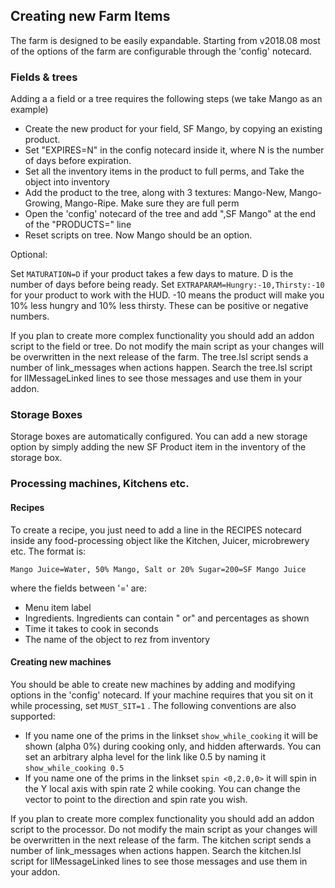 ## Creating new Farm Items

The farm is designed to be easily expandable. Starting from v2018.08 most of the options of the farm are configurable through the 'config' notecard. 

### Fields & trees
Adding a a field or a tree requires the following steps (we take Mango as an example)
- Create the new product for your field, SF Mango, by copying an existing product. 
- Set "EXPIRES=N" in the config notecard inside it, where N is the number of days before expiration. 
- Set all the inventory items in the product to full perms, and Take the object into inventory
- Add the product to the tree, along with 3 textures: Mango-New, Mango-Growing, Mango-Ripe. Make sure they are full perm
- Open the 'config' notecard of the tree and add  ",SF Mango" at the end of the "PRODUCTS=" line
- Reset scripts on tree. Now Mango should be an option.

Optional:

Set `MATURATION=D` if your product takes a few days to mature. D is the number of days before being ready.
Set `EXTRAPARAM=Hungry:-10,Thirsty:-10`  for your product to work with the HUD. -10 means the product will make you 10% less hungry and 10% less thirsty. These can be positive or negative numbers.

If you plan to create more complex functionality you should add an addon script to the field or tree. Do not modify the main script as your changes will be overwritten  in the next release of the farm. The tree.lsl script sends a number of link_messages when actions happen. Search the tree.lsl script for llMessageLinked lines to see those messages and use them in your addon. 



### Storage Boxes

Storage boxes are automatically configured. You can add a new storage option by simply adding the new SF Product item in the inventory of the storage box.


### Processing machines, Kitchens etc.

#### Recipes
To create a recipe, you just need to add a line in the RECIPES notecard inside any food-processing object like the Kitchen, Juicer, microbrewery etc. The format is:

`Mango Juice=Water, 50% Mango, Salt or 20% Sugar=200=SF Mango Juice`

where  the fields between '=' are:
- Menu item label
- Ingredients. Ingredients can contain " or" and percentages as shown
- Time it takes to cook in seconds
- The name of the object to rez from inventory


#### Creating new machines
You should be able to create new machines by adding and modifying options in the 'config' notecard. If your machine requires that you sit on it while processing, set `MUST_SIT=1` . The following conventions are also supported:
- If you name one of the prims in the linkset `show_while_cooking` it will be shown (alpha 0%) during cooking only, and hidden afterwards. You can set an arbitrary alpha level for the link like 0.5 by naming it `show_while_cooking 0.5`
- If you name one of the prims in the linkset `spin <0,2.0,0>` it will spin in the Y local axis with spin rate 2 while cooking. You can change the vector to point to the direction and spin rate you wish.

If you plan to create more complex functionality you should add an addon script to the processor. Do not modify the main script as your changes will be overwritten  in the next release of the farm. The kitchen script sends a number of link_messages when actions happen. Search the kitchen.lsl script for llMessageLinked lines to see those messages and use them in your addon. 

